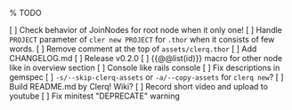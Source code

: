 % TODO

[ ] Check behavior of JoinNodes for root node when it only one!
[ ] Handle `PROJECT` parameter of `cler new PROJECT` for `.thor` when it consists of few words.
[ ] Remove comment at the top of `assets/clerq.thor`
[ ] Add CHANGELOG.md
[ ] Release v0.2.0
[ ] {{@@list(id)}} macro for other node like in overview section
[ ] Console like rails console
[ ] Fix descriptions in gemspec
[ ] `-s/--skip-clerq-assets` or `-a/--copy-assets` for `clerq new`?
[ ] Build README.md by Clerq! Wiki?
[ ] Record short video and upload to youtube
[ ] Fix minitest "DEPRECATE" warning
